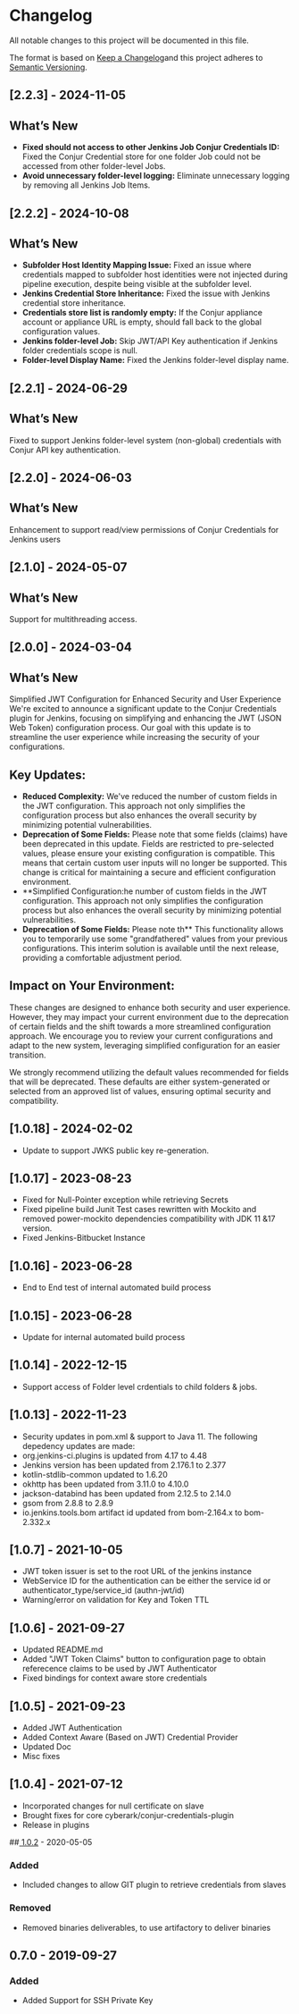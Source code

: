 # Changelog
All notable changes to this project will be documented in this file.

The format is based on [Keep a Changelog](http://keepachangelog.com/en/1.0.0/)and this project adheres to [Semantic Versioning](http://semver.org/spec/v2.0.0.html).

## [2.2.3] - 2024-11-05
## What’s New
- **Fixed should not access to other Jenkins Job Conjur Credentials ID:** Fixed the Conjur Credential store for one folder Job could not be accessed from other folder-level Jobs.
- **Avoid unnecessary folder-level logging:** Eliminate unnecessary logging by removing all Jenkins Job Items.

## [2.2.2] - 2024-10-08
## What’s New
- **Subfolder Host Identity Mapping Issue:** Fixed an issue where credentials mapped to subfolder host identities were not injected during pipeline execution, despite being visible at the subfolder level.
- **Jenkins Credential Store Inheritance:** Fixed the issue with Jenkins credential store inheritance.
- **Credentials store list is randomly empty:** If the Conjur appliance account or appliance URL is empty, should fall back to the global configuration values.
- **Jenkins folder-level Job:** Skip JWT/API Key authentication if Jenkins folder credentials scope is null.
- **Folder-level Display Name:** Fixed the Jenkins folder-level display name.

## [2.2.1] - 2024-06-29
## What’s New
Fixed to support Jenkins folder-level system (non-global) credentials with Conjur API key authentication. 

## [2.2.0] - 2024-06-03
## What’s New
Enhancement to support read/view permissions of Conjur Credentials for Jenkins users

## [2.1.0] - 2024-05-07
## What’s New
Support for multithreading access.

## [2.0.0] - 2024-03-04
## What’s New
Simplified JWT Configuration for Enhanced Security and User Experience
We're excited to announce a significant update to the Conjur Credentials plugin for Jenkins, focusing on simplifying and enhancing the JWT (JSON Web Token) configuration process. Our goal with this update is to streamline the user experience while increasing the security of your configurations.

## Key Updates:
- **Reduced Complexity:** We've reduced the number of custom fields in the JWT configuration. This approach not only simplifies the configuration process but also enhances the overall security by minimizing potential vulnerabilities.
- **Deprecation of Some Fields:** Please note that some fields (claims) have been deprecated in this update. Fields are restricted to pre-selected values, please ensure your existing configuration is compatible. This means that certain custom user inputs will no longer be supported. This change is critical for maintaining a secure and efficient configuration environment.
- **Simplified Configuration:he number of custom fields in the JWT configuration. This approach not only simplifies the configuration process but also enhances the overall security by minimizing potential vulnerabilities.
- **Deprecation of Some Fields:** Please note th** This functionality allows you to temporarily use some "grandfathered" values from your previous configurations. This interim solution is available until the next release, providing a comfortable adjustment period.

## Impact on Your Environment:
These changes are designed to enhance both security and user experience. However, they may impact your current environment due to the deprecation of certain fields and the shift towards a more streamlined configuration approach. We encourage you to review your current configurations and adapt to the new system, leveraging simplified configuration for an easier transition.

We strongly recommend utilizing the default values recommended for fields that will be deprecated. These defaults are either system-generated or selected from an approved list of values, ensuring optimal security and compatibility.

## [1.0.18] - 2024-02-02
- Update to support JWKS public key re-generation.

## [1.0.17] - 2023-08-23
- Fixed for Null-Pointer exception while retrieving Secrets
- Fixed pipeline build Junit Test cases rewritten with Mockito and removed power-mockito dependencies compatibility with JDK 11 &17 version.
- Fixed Jenkins-Bitbucket Instance 

## [1.0.16] - 2023-06-28
- End to End test of internal automated build process

## [1.0.15] - 2023-06-28
- Update for internal automated build process

## [1.0.14] - 2022-12-15
- Support access of Folder level crdentials to child folders & jobs.

## [1.0.13] - 2022-11-23
- Security updates in pom.xml & support to Java 11. The following depedency updates are made:
- org.jenkins-ci.plugins is updated from 4.17 to 4.48
- Jenkins version has been updated from 2.176.1 to 2.377
- kotlin-stdlib-common updated to 1.6.20
- okhttp has been updated from 3.11.0 to 4.10.0
- jackson-databind has been updated from 2.12.5 to 2.14.0
- gsom from 2.8.8 to 2.8.9
- io.jenkins.tools.bom artifact id updated from bom-2.164.x to bom-2.332.x

## [1.0.7] - 2021-10-05
- JWT token issuer is set to the root URL of the jenkins instance
- WebService ID for the authentication can be either the service id or authenticator_type/service_id (authn-jwt/id)
- Warning/error on validation for Key and Token TTL 

## [1.0.6] - 2021-09-27
- Updated README.md 
- Added "JWT Token Claims" button to configuration page to obtain referecence claims to be used by JWT Authenticator
- Fixed bindings for context aware store credentials

## [1.0.5] - 2021-09-23
- Added JWT Authentication
- Added Context Aware (Based on JWT) Credential Provider
- Updated Doc
- Misc fixes

## [1.0.4] - 2021-07-12
- Incorporated changes for null certificate on slave
- Brought fixes for core cyberark/conjur-credentials-plugin
- Release in plugins

##[ 1.0.2] - 2020-05-05

### Added
- Included changes to allow GIT plugin to retrieve credentials from slaves

### Removed
- Removed binaries deliverables, to use artifactory to deliver binaries

## 0.7.0 - 2019-09-27

### Added
- Added Support for SSH Private Key

[Unreleased]: https://github.com/cyberark/conjur-credentials-plugin/compare/v1.0.2...HEAD
[1.0.2]: https://github.com/cyberark/conjur-credentials-plugin/compare/v0.7.0...v1.0.2

